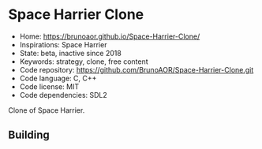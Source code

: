 # Space Harrier Clone

- Home: https://brunoaor.github.io/Space-Harrier-Clone/
- Inspirations: Space Harrier
- State: beta, inactive since 2018
- Keywords: strategy, clone, free content
- Code repository: https://github.com/BrunoAOR/Space-Harrier-Clone.git
- Code language: C, C++
- Code license: MIT
- Code dependencies: SDL2

Clone of Space Harrier.

## Building
